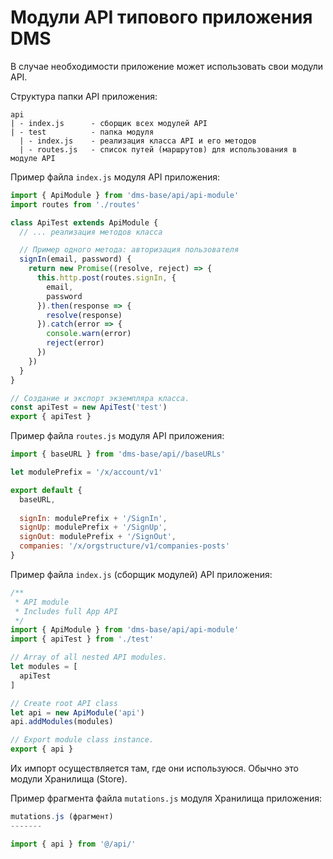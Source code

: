 # Модули API типового приложения DMS

В случае необходимости приложение может использовать свои модули API.

Структура папки API приложения:
```
api
| - index.js      - сборщик всех модулей API
| - test          - папка модуля
  | - index.js    - реализация класса API и его методов
  | - routes.js   - список путей (маршрутов) для использования в модуле API
```

Пример файла ```index.js``` модуля API приложения:
```js
import { ApiModule } from 'dms-base/api/api-module'
import routes from './routes'

class ApiTest extends ApiModule {
  // ... реализация методов класса

  // Пример одного метода: авторизация пользователя
  signIn(email, password) {
    return new Promise((resolve, reject) => {
      this.http.post(routes.signIn, {
        email,
        password
      }).then(response => {
        resolve(response)
      }).catch(error => {
        console.warn(error)
        reject(error)
      })
    })
  }
}

// Создание и экспорт экземпляра класса.
const apiTest = new ApiTest('test')
export { apiTest }
```

Пример файла ```routes.js``` модуля API приложения:
```js
import { baseURL } from 'dms-base/api//baseURLs'

let modulePrefix = '/x/account/v1'

export default {
  baseURL,
  
  signIn: modulePrefix + '/SignIn',
  signUp: modulePrefix + '/SignUp',
  signOut: modulePrefix + '/SignOut',
  companies: '/x/orgstructure/v1/companies-posts'
}
```

Пример файла ```index.js``` (сборщик модулей) API приложения:
```js
/**
 * API module
 * Includes full App API
 */
import { ApiModule } from 'dms-base/api/api-module'
import { apiTest } from './test'

// Array of all nested API modules.
let modules = [
  apiTest
]

// Create root API class
let api = new ApiModule('api')
api.addModules(modules)

// Export module class instance.
export { api }
```

Их импорт осуществляется там, где они используюся. Обычно это модули Хранилища (Store). 

Пример фрагмента файла ```mutations.js``` модуля Хранилища приложения:
```js
mutations.js (фрагмент)
-------

import { api } from '@/api/'
```

